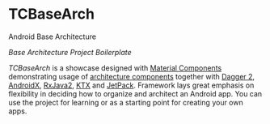 # TCBaseArch
Android Base Architecture

*Base Architecture Project Boilerplate*

*TCBaseArch* is a showcase designed with [Material Components](https://material.io/develop/) demonstrating usage of [architecture components](https://developer.android.com/topic/libraries/architecture/) together with [Dagger 2](https://github.com/google/dagger), [AndroidX](https://developer.android.com/topic/libraries/support-library/androidx-rn), [RxJava2](https://github.com/ReactiveX/RxJava), [KTX](https://developer.android.com/kotlin/ktx) and [JetPack](https://developer.android.com/jetpack/).
Framework lays great emphasis on flexibility in deciding how to organize and architect an Android app. You can use the project for learning or as a starting point for creating your own apps.
